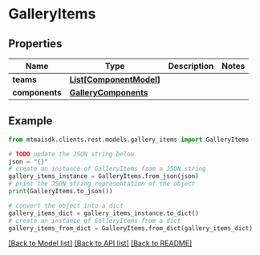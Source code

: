 # GalleryItems


## Properties

Name | Type | Description | Notes
------------ | ------------- | ------------- | -------------
**teams** | [**List[ComponentModel]**](ComponentModel.md) |  | 
**components** | [**GalleryComponents**](GalleryComponents.md) |  | 

## Example

```python
from mtmaisdk.clients.rest.models.gallery_items import GalleryItems

# TODO update the JSON string below
json = "{}"
# create an instance of GalleryItems from a JSON string
gallery_items_instance = GalleryItems.from_json(json)
# print the JSON string representation of the object
print(GalleryItems.to_json())

# convert the object into a dict
gallery_items_dict = gallery_items_instance.to_dict()
# create an instance of GalleryItems from a dict
gallery_items_from_dict = GalleryItems.from_dict(gallery_items_dict)
```
[[Back to Model list]](../README.md#documentation-for-models) [[Back to API list]](../README.md#documentation-for-api-endpoints) [[Back to README]](../README.md)


